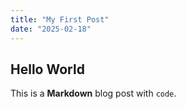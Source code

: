 ```yaml
---
title: "My First Post"
date: "2025-02-18"
---
```


## Hello World

This is a **Markdown** blog post with `code`.